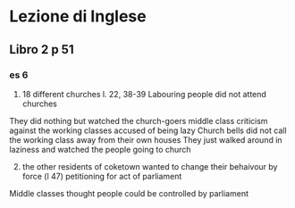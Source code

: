 # Lezione di Inglese


## Libro 2  p 51

### es 6
1. 18 different churches
l. 22, 38-39
Labouring people did not attend churches

They did nothing but watched the church-goers
middle class criticism against the working classes
accused of being lazy
Church bells did not call the working class away from their own houses
They just walked around in laziness and watched the people going to church

2. the other residents of coketown wanted to change their behaivour by force (l 47) petitioning for act of parliament

Middle classes thought people could be controlled by parliament
<!--stackedit_data:
eyJoaXN0b3J5IjpbLTE5OTUyMDI0OTIsMTAyOTUyNjI4OF19
-->